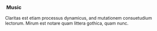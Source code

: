 ### <i class="icon-music icon-white"></i>&nbsp;Music

Claritas est etiam processus dynamicus, and mutationem consuetudium lectorum. Mirum est notare quam littera gothica, quam nunc.